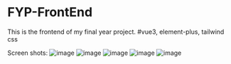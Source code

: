 # FYP-FrontEnd
This is the frontend of my final year project. 
#vue3, element-plus, tailwind css

Screen shots:
![image](https://github.com/IdleToby/FYP-FrontEnd/assets/68549369/8a2e8a41-7c3b-4535-86f6-b36d8ab22cb8)
![image](https://github.com/IdleToby/FYP-FrontEnd/assets/68549369/be649de2-cd89-42a4-a885-3706877cdd51)
![image](https://github.com/IdleToby/FYP-FrontEnd/assets/68549369/889f2ea6-cfb3-446f-8e52-c4ab19880c8c)
![image](https://github.com/IdleToby/FYP-FrontEnd/assets/68549369/3e66b9cd-af39-425c-a281-07cf5e05d28e)
![image](https://github.com/IdleToby/FYP-FrontEnd/assets/68549369/3b1ac2c8-1941-492e-a09b-9147a53dcc52)


